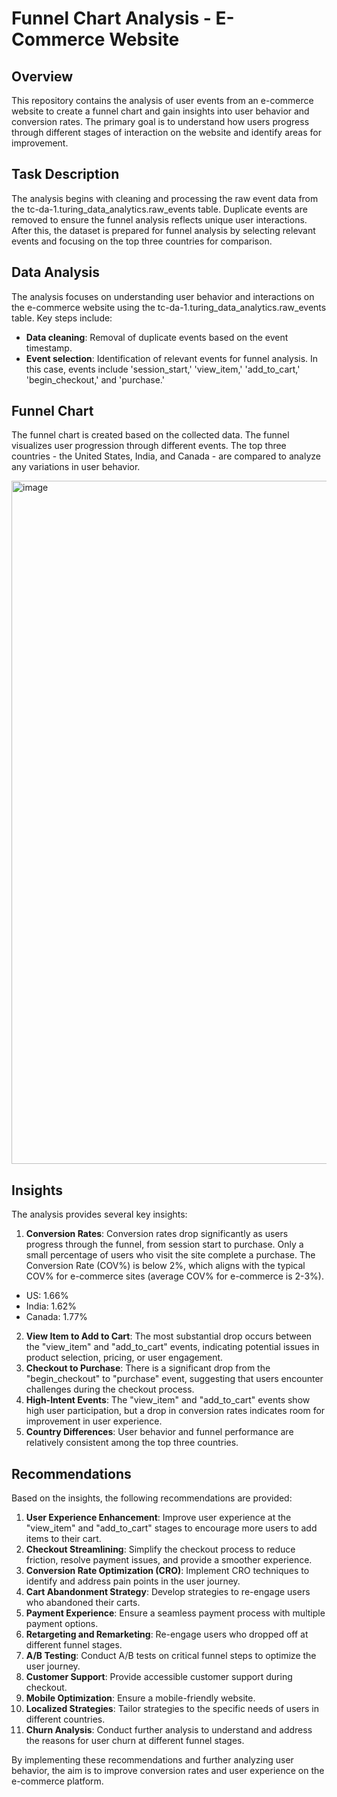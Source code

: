 # Funnel Chart Analysis - E-Commerce Website

## Overview

This repository contains the analysis of user events from an e-commerce website to create a funnel chart and gain insights into user behavior and conversion rates. The primary goal is to understand how users progress through different stages of interaction on the website and identify areas for improvement.

## Task Description

The analysis begins with cleaning and processing the raw event data from the tc-da-1.turing_data_analytics.raw_events table. Duplicate events are removed to ensure the funnel analysis reflects unique user interactions. After this, the dataset is prepared for funnel analysis by selecting relevant events and focusing on the top three countries for comparison.

## Data Analysis

The analysis focuses on understanding user behavior and interactions on the e-commerce website using the tc-da-1.turing_data_analytics.raw_events table. Key steps include:

- **Data cleaning**: Removal of duplicate events based on the event timestamp.
- **Event selection**: Identification of relevant events for funnel analysis. In this case, events include 'session_start,' 'view_item,' 'add_to_cart,' 'begin_checkout,' and 'purchase.'

## Funnel Chart

The funnel chart is created based on the collected data. The funnel visualizes user progression through different events. The top three countries - the United States, India, and Canada - are compared to analyze any variations in user behavior.

<img width="1093" alt="image" src="https://github.com/klavru/Funnels/assets/128393456/09b239db-1794-4149-a276-6512ad3ec6fc">


## Insights

The analysis provides several key insights:

1. **Conversion Rates**: Conversion rates drop significantly as users progress through the funnel, from session start to purchase. Only a small percentage of users who visit the site complete a purchase. The Conversion Rate (COV%) is below 2%, which aligns with the typical COV% for e-commerce sites (average COV% for e-commerce is 2-3%).

- US: 1.66%
- India: 1.62%
- Canada: 1.77%

2. **View Item to Add to Cart**: The most substantial drop occurs between the "view_item" and "add_to_cart" events, indicating potential issues in product selection, pricing, or user engagement.
3. **Checkout to Purchase**: There is a significant drop from the "begin_checkout" to "purchase" event, suggesting that users encounter challenges during the checkout process.
4. **High-Intent Events**: The "view_item" and "add_to_cart" events show high user participation, but a drop in conversion rates indicates room for improvement in user experience.
5. **Country Differences**: User behavior and funnel performance are relatively consistent among the top three countries.

## Recommendations

Based on the insights, the following recommendations are provided:

1. **User Experience Enhancement**: Improve user experience at the "view_item" and "add_to_cart" stages to encourage more users to add items to their cart.
2. **Checkout Streamlining**: Simplify the checkout process to reduce friction, resolve payment issues, and provide a smoother experience.
3. **Conversion Rate Optimization (CRO)**: Implement CRO techniques to identify and address pain points in the user journey.
4. **Cart Abandonment Strategy**: Develop strategies to re-engage users who abandoned their carts.
5. **Payment Experience**: Ensure a seamless payment process with multiple payment options.
6. **Retargeting and Remarketing**: Re-engage users who dropped off at different funnel stages.
7. **A/B Testing**: Conduct A/B tests on critical funnel steps to optimize the user journey.
8. **Customer Support**: Provide accessible customer support during checkout.
9. **Mobile Optimization**: Ensure a mobile-friendly website.
10. **Localized Strategies**: Tailor strategies to the specific needs of users in different countries.
11. **Churn Analysis**: Conduct further analysis to understand and address the reasons for user churn at different funnel stages.

By implementing these recommendations and further analyzing user behavior, the aim is to improve conversion rates and user experience on the e-commerce platform.
